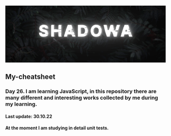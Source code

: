 ![Png](https://github.com/Shadowa123Baran/shadowa123baran/blob/main/static.png?raw=true)

## My-cheatsheet
### Day 26. I am learning JavaScript, in this repository there are many different and interesting works collected by me during my learning.

#### Last update: 30.10.22

#### At the moment I am studying in detail unit tests.
